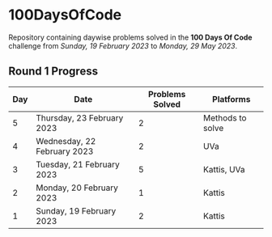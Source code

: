 # 100DaysOfCode

Repository containing daywise problems solved in the **100 Days Of Code** challenge from _Sunday, 19 February 2023_ to _Monday, 29 May 2023_.

## Round 1 Progress

| Day | Date                        | Problems Solved | Platforms        |
| --- | --------------------------- | --------------- | ---------------- |
| 5   | Thursday, 23 February 2023  | 2               | Methods to solve |
| 4   | Wednesday, 22 February 2023 | 2               | UVa              |
| 3   | Tuesday, 21 February 2023   | 5               | Kattis, UVa      |
| 2   | Monday, 20 February 2023    | 1               | Kattis           |
| 1   | Sunday, 19 February 2023    | 2               | Kattis           |
